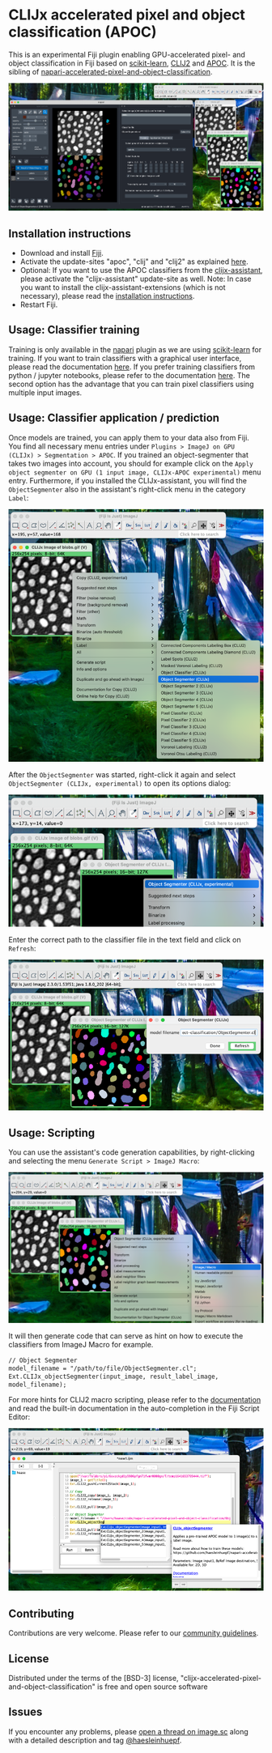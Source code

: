 # CLIJx accelerated pixel and object classification (APOC)

This is an experimental Fiji plugin enabling GPU-accelerated pixel- and object classification in Fiji based on
[scikit-learn](https://scikit-learn.org/), 
[CLIJ2](https://clij.github.io) and
[APOC](https://github.com/haesleinhuepf/apoc).
It is the sibling of [napari-accelerated-pixel-and-object-classification](https://github.com/haesleinhuepf/napari-accelerated-pixel-and-object-classification).

![img.png](docs/screenshot.png)

## Installation instructions

* Download and install [Fiji](https://fiji.sc/Downloads). 
* Activate the update-sites "apoc", "clij" and "clij2" as explained [here](https://clij.github.io/clij2-docs/installationInFiji). 
* Optional: If you want to use the APOC classifiers from the [clijx-assistant](https://github.com/clij/clijx-assistant), please activate the "clijx-assistant" update-site as well. Note: In case you want to install the clijx-assistant-extensions (which is not necessary), please read the [installation instructions](https://clij.github.io/assistant/installation#extensions).
* Restart Fiji.

## Usage: Classifier training

Training is only available in the [napari](https://napari.org/) plugin as we are using [scikit-learn](https://scikit-learn.org/) for training.
If you want to train classifiers with a graphical user interface, please read the documentation [here](https://github.com/haesleinhuepf/napari-accelerated-pixel-and-object-classification).
If you prefer training classifiers from python / jupyter notebooks, please refer to the documentation [here](https://github.com/haesleinhuepf/apoc).
The second option has the advantage that you can train pixel classifiers using multiple input images.

## Usage: Classifier application / prediction

Once models are trained, you can apply them to your data also from Fiji.
You find all necessary menu entries under `Plugins > ImageJ on GPU (CLIJx) > Segmentation > APOC`.
If you trained an object-segmenter that takes two images into account, you should for example click on the `Apply object segmenter on GPU (1 input image, CLIJx-APOC experimental)` menu entry.
Furthermore, if you installed the CLIJx-assistant, you will find the `ObjectSegmenter` also in the assistant's right-click menu in the category `Label`:

![img.png](images/img.png)

After the `ObjectSegmenter` was started, right-click it again and select `ObjectSegmenter (CLIJx, experimental)` to open its options dialog:

![img_1.png](images/img_1.png)

Enter the correct path to the classifier file in the text field and click on `Refresh`:

![img_2.png](images/img_2.png)

## Usage: Scripting

You can use the assistant's code generation capabilities, by right-clicking and selecting the menu `Generate Script > ImageJ Macro`:

![img_3.png](images/img_3.png)

It will then generate code that can serve as hint on how to execute the classifiers from ImageJ Macro for example.

```
// Object Segmenter
model_filename = "/path/to/file/ObjectSegmenter.cl";
Ext.CLIJx_objectSegmenter(input_image, result_label_image, model_filename);
```

For more hints for CLIJ2 macro scripting, please refer to the [documentation](https://clij.github.io/clij2-docs/md/basics/) and
read the built-in documentation in the auto-completion in the Fiji Script Editor:

![img_4.png](images/img_4.png)

## Contributing

Contributions are very welcome. Please refer to our [community guidelines](https://clij.github.io/clij2-docs/community_guidelines).

## License

Distributed under the terms of the [BSD-3] license,
"clijx-accelerated-pixel-and-object-classification" is free and open source software

## Issues

If you encounter any problems, please [open a thread on image.sc](https://image.sc) along with a detailed description and tag [@haesleinhuepf](https://github.com/haesleinhuepf).

